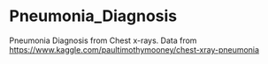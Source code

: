 # Pneumonia_Diagnosis
Pneumonia Diagnosis from Chest x-rays. 
Data from https://www.kaggle.com/paultimothymooney/chest-xray-pneumonia
